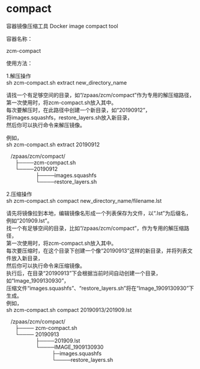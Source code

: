 
# compact  

容器镜像压缩工具
Docker image compact tool  


容器名称：  

zcm-compact  

使用方法：  


1.解压操作    
  sh zcm-compact.sh extract new_directory_name  

  请找一个有足够空间的目录，如“/zpaas/zcm/compact”作为专用的解压缩路径，    
  第一次使用时，将zcm-compact.sh放入其中。   
  每次要解压时，在此路径中创建一个新目录，如“20190912”，  
  将images.squashfs，restore_layers.sh放入新目录，   
  然后你可以执行命令来解压镜像。     

  例如，  
  sh zcm-compact.sh extract 20190912  

    /zpaas/zcm/compact/  
      ├────zcm-compact.sh    
      └────20190912    
                    ├────images.squashfs    
                    └────restore_layers.sh    


 2.压缩操作  
  sh zcm-compact.sh compact new_directory_name/filename.lst  
  
  请先将镜像拉到本地，编辑镜像名形成一个列表保存为文件，以“.lst”为后缀名，例如“201909.lst”。    
  找一个有足够空间的目录，比如“/zpaas/zcm/compact”，作为专用的解压缩路径，    
  第一次使用时，将zcm-compact.sh放入其中。      
  每次要压缩时，在这个目录下创建一个像“20190913”这样的新目录，并将列表文件放入新目录，   
  然后你可以执行命令来压缩镜像。   
  执行后，在目录“20190913”下会根据当前时间自动创建一个目录，如“Image_1909130930”，  
  压缩文件“images.squashfs”、“restore_layers.sh”将在“Image_1909130930”下生成。    
  例如，  
  sh zcm-compact.sh compact 20190913/201909.lst    

   /zpaas/zcm/compact/    
      ├──── zcm-compact.sh  
      └──── 20190913  
                    ├────201909.lst  
                    └────IMAGE_1909130930  
                               ├─images.squashfs  
                               └────restore_layers.sh      
